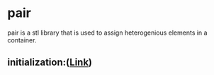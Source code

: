 # pair
pair is a stl library that is used to assign heterogenious elements in a container.<br />

## initialization:([Link](https://www.geeksforgeeks.org/pair-in-cpp-stl/))
